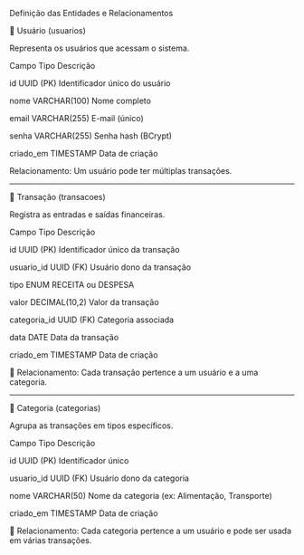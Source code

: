  Definição das Entidades e Relacionamentos
 
🔹 Usuário (usuarios)

Representa os usuários que acessam o sistema.

Campo	Tipo	Descrição

id	UUID (PK)	Identificador único do usuário

nome	VARCHAR(100)	Nome completo

email	VARCHAR(255)	E-mail (único)

senha	VARCHAR(255)	Senha hash (BCrypt)

criado_em	TIMESTAMP	Data de criação

 Relacionamento: Um usuário pode ter múltiplas transações.
 
 ----------------

 🔹 Transação (transacoes)
 
Registra as entradas e saídas financeiras.

Campo	Tipo	Descrição

id	UUID (PK)	Identificador único da transação

usuario_id	UUID (FK)	Usuário dono da transação

tipo	ENUM	RECEITA ou DESPESA

valor	DECIMAL(10,2)	Valor da transação

categoria_id	UUID (FK)	Categoria associada

data	DATE	Data da transação

criado_em	TIMESTAMP	Data de criação

🔹 Relacionamento: Cada transação pertence a um usuário e a uma categoria.	

--------------
🔹 Categoria (categorias)

Agrupa as transações em tipos específicos.

Campo	Tipo	Descrição

id	UUID (PK)	Identificador único

usuario_id	UUID (FK)	Usuário dono da categoria

nome	VARCHAR(50)	Nome da categoria (ex: Alimentação, Transporte)

criado_em	TIMESTAMP	Data de criação

🔹 Relacionamento: Cada categoria pertence a um usuário e pode ser usada em várias transações.


